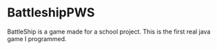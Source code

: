 # BattleshipPWS

BattleShip is a game made for a school project.
This is the first real java game I programmed.
